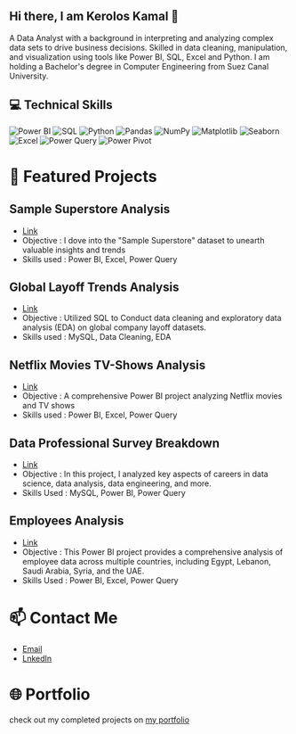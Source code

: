 ## Hi there, I am Kerolos Kamal 👋
A Data Analyst with a background in interpreting and analyzing complex data sets to drive business decisions.
Skilled in data cleaning, manipulation, and visualization using tools like Power BI, SQL, Excel and Python.
I am holding a Bachelor's degree in Computer Engineering from Suez Canal University.


## 💻 Technical Skills
![Power BI](https://img.shields.io/badge/Power%20BI-F2C811?style=for-the-badge&logo=powerbi&logoColor=black)
![SQL](https://img.shields.io/badge/SQL-CC2927?style=for-the-badge&logo=databricks&logoColor=white)
![Python](https://img.shields.io/badge/Python-3776AB?style=for-the-badge&logo=python&logoColor=FFD43B)
![Pandas](https://img.shields.io/badge/Pandas-130654?style=for-the-badge&logo=pandas&logoColor=white)
![NumPy](https://img.shields.io/badge/NumPy-4D77CF?style=for-the-badge&logo=numpy&logoColor=white)
![Matplotlib](https://img.shields.io/badge/Matplotlib-11557C?style=for-the-badge&logo=matplotlib&logoColor=white)
![Seaborn](https://img.shields.io/badge/Seaborn-4B8BBE?style=for-the-badge&logo=seaborn&logoColor=white)
![Excel](https://img.shields.io/badge/Excel-217346?style=for-the-badge&logo=microsoft-excel&logoColor=white)
![Power Query](https://img.shields.io/badge/Power%20Query-2A71B0?style=for-the-badge&logo=microsoftpowerbi&logoColor=white)
![Power Pivot](https://img.shields.io/badge/Power%20Pivot-00A4EF?style=for-the-badge&logo=microsoftpowerbi&logoColor=white)



# 🚀 Featured Projects

## Sample Superstore Analysis
- [Link](https://github.com/kerolosskamal/Sample-Superstore-Analysis)
- Objective : I dove into the "Sample Superstore" dataset to unearth valuable insights and trends
- Skills used : Power BI, Excel, Power Query

## Global Layoff Trends Analysis
- [Link](https://github.com/kerolosskamal/Global-Layoff-Trends-Analysis)
- Objective : Utilized SQL to Conduct data cleaning and exploratory data analysis (EDA) on global company layoff datasets.
- Skills used : MySQL, Data Cleaning, EDA

## Netflix Movies TV-Shows Analysis
- [Link](https://github.com/kerolosskamal/Netflix-Movies-TV-Shows-Analysis)
- Objective : A comprehensive Power BI project analyzing Netflix movies and TV shows
- Skills used : Power BI, Excel, Power Query
  
## Data Professional Survey Breakdown
- [Link](https://github.com/kerolosskamal/Data-Professional-Survey-Breakdown)
- Objective :  In this project, I analyzed key aspects of careers in data science, data analysis, data engineering, and more.
- Skills Used : MySQL, Power BI, Power Query

## Employees Analysis
- [Link](https://github.com/kerolosskamal/Employees-Analysis)
- Objective : This Power BI project provides a comprehensive analysis of employee data across multiple countries, including Egypt, Lebanon, Saudi Arabia, Syria, and the UAE.
- Skills Used : Power BI, Excel, Power Query


# 📫 Contact Me
- [Email](kirullos.kamal@gmail.com)
- [LnkedIn](https://www.linkedin.com/in/kerolos-kamal-9a6860265/)

# 🌐 Portfolio
check out my completed projects on [my portfolio](https://datascienceportfol.io/kirulloskamal)  



  
